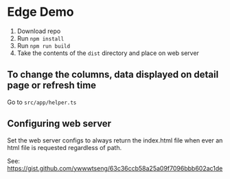 # Edge Demo

1. Download repo
2. Run `npm install`
3. Run `npm run build`
4. Take the contents of the `dist` directory and place on web server

## To change the columns, data displayed on detail page or refresh time

Go to `src/app/helper.ts`

## Configuring web server

Set the web server configs to always return the index.html file when ever an html file is requested regardless of path.

See: https://gist.github.com/ywwwtseng/63c36ccb58a25a09f7096bbb602ac1de
